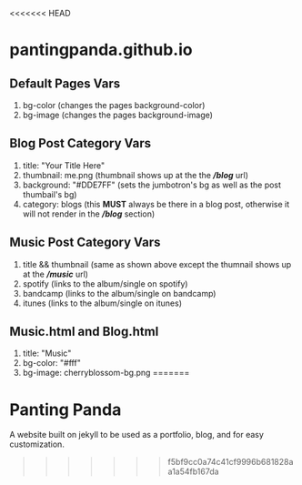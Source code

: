 <<<<<<< HEAD
# pantingpanda.github.io

## Default Pages Vars
1. bg-color (changes the pages background-color)
2. bg-image (changes the pages background-image)

## Blog Post Category Vars
1. title: "Your Title Here" 
2. thumbnail: me.png (thumbnail shows up at the the ***/blog*** url)
3. background: "#DDE7FF" (sets the jumbotron's bg as well as the post thumbail's bg)
4. category: blogs (this **MUST** always be there in a blog post, otherwise it will not render in the ***/blog*** section)

## Music Post Category Vars
1. title && thumbnail (same as shown above except the thumnail shows up at the ***/music*** url)
2. spotify (links to the album/single on spotify)
3. bandcamp (links to the album/single on bandcamp)
4. itunes (links to the album/single on itunes)

## Music.html and Blog.html
1. title: "Music"
2. bg-color: "#fff"
3. bg-image: cherryblossom-bg.png
=======
# Panting Panda
A website built on jekyll to be used as a portfolio, blog, and for easy customization. 

>>>>>>> f5bf9cc0a74c41cf9996b681828aa1a54fb167da
